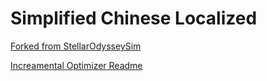 # **Simplified Chinese Localized**  
[Forked from StellarOdysseySim](https://github.com/anfneub/StellarOdysseySim)

[Increamental Optimizer Readme](IncrementalOptimizer.md)
